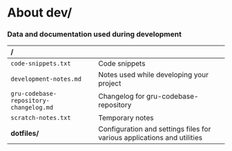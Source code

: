 ﻿# About dev/
### Data and documentation used during development

| **/**                                  |                                                                             |
|:-------------------------------------- |:--------------------------------------------------------------------------- |
| `code-snippets.txt`                    | Code snippets                                                               |
| `development-notes.md`                 | Notes used while developing your project                                    |
| `gru-codebase-repository-changelog.md` | Changelog for gru-codebase-repository                                       |
| `scratch-notes.txt`                    | Temporary notes                                                             |
| **dotfiles/**                          | Configuration and settings files for various applications and utilities     |